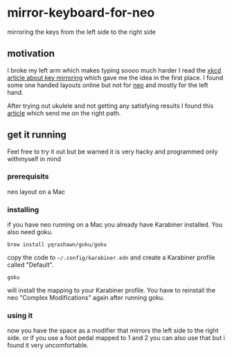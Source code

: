 # mirror-keyboard-for-neo
mirroring the keys from the left side to the right side 

## motivation

I broke my left arm which makes typing soooo much harder
I read the [xkcd article about key mirroring](https://blog.xkcd.com/2007/08/14/mirrorboard-a-one-handed-keyboard-layout-for-the-lazy/) which gave me the idea in the first place.
I found some one handed layouts online but not for [neo](https://neo-layout.org/) and mostly for the left hand.

After trying out ukulele and not getting any satisfying results I found this [article](https://medium.com/@nikitavoloboev/karabiner-god-mode-7407a5ddc8f6) which send me on the right path.

## get it running

Feel free to try it out but be warned it is very hacky and programmed only withmyself in mind 

### prerequisits

neo layout on a Mac 

### installing
if you have neo running on a Mac you already have Karabiner installed. You also need goku.
```
brew install yqrashawn/goku/goku
```
copy the code to ```~/.config/karabiner.edn``` and create a Karabiner profile called "Default".

```
goku
```
will install the mapping to your Karabiner profile. You have to reinstall the neo "Complex Modifications" again after running goku.

### using it
now you have the space as a modifier that mirrors the left side to the right side.
or if you use a foot pedal mapped to 1 and 2 you can also use that but i found it very uncomfortable.

